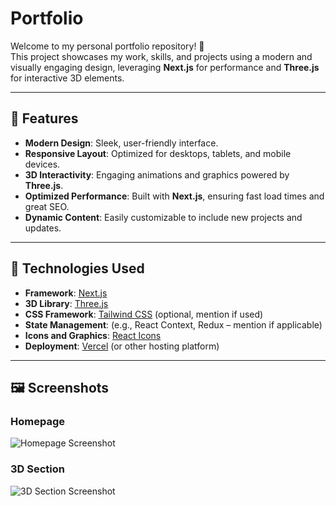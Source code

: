 # Portfolio  

Welcome to my personal portfolio repository! 🎨  
This project showcases my work, skills, and projects using a modern and visually engaging design, leveraging **Next.js** for performance and **Three.js** for interactive 3D elements.  

---

## 🚀 Features  

- **Modern Design**: Sleek, user-friendly interface.  
- **Responsive Layout**: Optimized for desktops, tablets, and mobile devices.  
- **3D Interactivity**: Engaging animations and graphics powered by **Three.js**.  
- **Optimized Performance**: Built with **Next.js**, ensuring fast load times and great SEO.  
- **Dynamic Content**: Easily customizable to include new projects and updates.  

---

## 🔧 Technologies Used  

- **Framework**: [Next.js](https://nextjs.org/)  
- **3D Library**: [Three.js](https://threejs.org/)  
- **CSS Framework**: [Tailwind CSS](https://tailwindcss.com/) (optional, mention if used)  
- **State Management**: (e.g., React Context, Redux – mention if applicable)  
- **Icons and Graphics**: [React Icons](https://react-icons.github.io/react-icons/)  
- **Deployment**: [Vercel](https://vercel.com/) (or other hosting platform)  

---

## 🖼️ Screenshots

### Homepage
![Homepage Screenshot](public/screenshots/homepage.png)

### 3D Section
![3D Section Screenshot](public/screenshots/3d-section.png)

